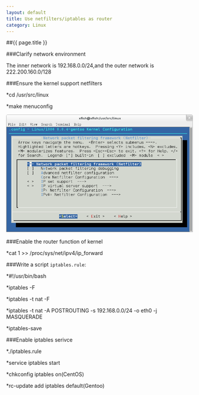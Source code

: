 ```yaml
---
layout: default
title: Use netfilters/iptables as router
category: Linux
---
```


##{{ page.title }}

###Clarify network environment

The inner network is 192.168.0.0/24,and the outer network is 222.200.160.0/128

###Ensure the kernel support netfilters

*cd /usr/src/linux

*make menuconfig

![Can not load the picture](/image/6-4-2.png "title")

###Enable the router function of kernel

*cat 1 >> /proc/sys/net/ipv4/ip_forward

###Write a script `iptables.rule`:

*#!/usr/bin/bash

*iptables -F

*iptables -t nat -F

*iptables -t nat -A POSTROUTING -s 192.168.0.0/24 -o eth0 -j MASQUERADE

*iptables-save

###Enable iptables serivce

*./iptables.rule

*service iptables start

*chkconfig iptables on(CentOS)

*rc-update add iptables default(Gentoo)
